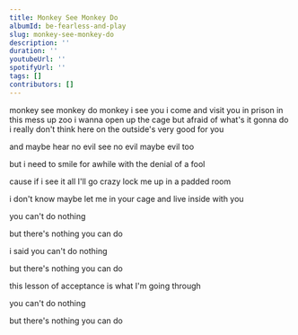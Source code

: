 ```yaml
---
title: Monkey See Monkey Do
albumId: be-fearless-and-play
slug: monkey-see-monkey-do
description: ''
duration: ''
youtubeUrl: ''
spotifyUrl: ''
tags: []
contributors: []
---
```


monkey see monkey do monkey i see you
i come and visit you in prison in this mess up zoo
i wanna open up the cage but afraid of what's it gonna do
i really don't think here on the outside's very good for you

and maybe hear no evil see no evil maybe evil too

but i need to smile for awhile with the denial of a fool

cause if i see it all I'll go crazy lock me up in a padded room

i don't know maybe let me in your cage and live inside with you



you can't do nothing

but there's nothing you can do

i said you can't do nothing

but there's nothing you can do



this lesson of acceptance is what I'm going through

you can't do nothing

but there's nothing you can do
